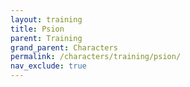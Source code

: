 ```yaml
---
layout: training
title: Psion
parent: Training
grand_parent: Characters
permalink: /characters/training/psion/
nav_exclude: true
---
```


